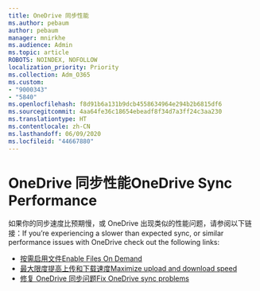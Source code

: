 ```yaml
---
title: OneDrive 同步性能
ms.author: pebaum
author: pebaum
manager: mnirkhe
ms.audience: Admin
ms.topic: article
ROBOTS: NOINDEX, NOFOLLOW
localization_priority: Priority
ms.collection: Adm_O365
ms.custom:
- "9000343"
- "5840"
ms.openlocfilehash: f8d91b6a131b9dcb4558634964e294b2b6815df6
ms.sourcegitcommit: 4aa64fe36c18654ebeadf8f34d7a3ff24c3aa230
ms.translationtype: HT
ms.contentlocale: zh-CN
ms.lasthandoff: 06/09/2020
ms.locfileid: "44667880"
---
```

# <a name="onedrive-sync-performance"></a><span data-ttu-id="fe996-102">OneDrive 同步性能</span><span class="sxs-lookup"><span data-stu-id="fe996-102">OneDrive Sync Performance</span></span>

<span data-ttu-id="fe996-103">如果你的同步速度比预期慢，或 OneDrive 出现类似的性能问题，请参阅以下链接：</span><span class="sxs-lookup"><span data-stu-id="fe996-103">If you’re experiencing a slower than expected sync, or similar performance issues with OneDrive check out the following links:</span></span>

- [<span data-ttu-id="fe996-104">按需启用文件</span><span class="sxs-lookup"><span data-stu-id="fe996-104">Enable Files On Demand</span></span>](https://support.office.com/article/0e6860d3-d9f3-4971-b321-7092438fb38e)
- [<span data-ttu-id="fe996-105">最大限度提高上传和下载速度</span><span class="sxs-lookup"><span data-stu-id="fe996-105">Maximize upload and download speed</span></span>](https://support.microsoft.com/office/8eeadfb8-501f-406d-997b-98ab6ff67f43?ui=en-us&rs=en-us&ad=us)
- [<span data-ttu-id="fe996-106">修复 OneDrive 同步问题</span><span class="sxs-lookup"><span data-stu-id="fe996-106">Fix OneDrive sync problems</span></span>](https://support.office.com/article/0899b115-05f7-45ec-95b2-e4cc8c4670b2)
